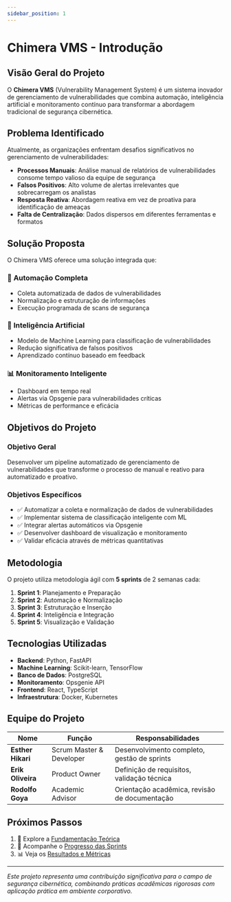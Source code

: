 ```yaml
---
sidebar_position: 1
---
```


# Chimera VMS - Introdução

## Visão Geral do Projeto

O **Chimera VMS** (Vulnerability Management System) é um sistema inovador de gerenciamento de vulnerabilidades que combina automação, inteligência artificial e monitoramento contínuo para transformar a abordagem tradicional de segurança cibernética.

## Problema Identificado

Atualmente, as organizações enfrentam desafios significativos no gerenciamento de vulnerabilidades:

- **Processos Manuais**: Análise manual de relatórios de vulnerabilidades consome tempo valioso da equipe de segurança
- **Falsos Positivos**: Alto volume de alertas irrelevantes que sobrecarregam os analistas
- **Resposta Reativa**: Abordagem reativa em vez de proativa para identificação de ameaças
- **Falta de Centralização**: Dados dispersos em diferentes ferramentas e formatos

## Solução Proposta

O Chimera VMS oferece uma solução integrada que:

### 🔄 **Automação Completa**
- Coleta automatizada de dados de vulnerabilidades
- Normalização e estruturação de informações
- Execução programada de scans de segurança

### 🤖 **Inteligência Artificial**
- Modelo de Machine Learning para classificação de vulnerabilidades
- Redução significativa de falsos positivos
- Aprendizado contínuo baseado em feedback

### 📊 **Monitoramento Inteligente**
- Dashboard em tempo real
- Alertas via Opsgenie para vulnerabilidades críticas
- Métricas de performance e eficácia

## Objetivos do Projeto

### Objetivo Geral
Desenvolver um pipeline automatizado de gerenciamento de vulnerabilidades que transforme o processo de manual e reativo para automatizado e proativo.

### Objetivos Específicos
- ✅ Automatizar a coleta e normalização de dados de vulnerabilidades
- ✅ Implementar sistema de classificação inteligente com ML
- ✅ Integrar alertas automáticos via Opsgenie
- ✅ Desenvolver dashboard de visualização e monitoramento
- ✅ Validar eficácia através de métricas quantitativas

## Metodologia

O projeto utiliza metodologia ágil com **5 sprints** de 2 semanas cada:

1. **Sprint 1**: Planejamento e Preparação
2. **Sprint 2**: Automação e Normalização
3. **Sprint 3**: Estruturação e Inserção
4. **Sprint 4**: Inteligência e Integração
5. **Sprint 5**: Visualização e Validação

## Tecnologias Utilizadas

- **Backend**: Python, FastAPI
- **Machine Learning**: Scikit-learn, TensorFlow
- **Banco de Dados**: PostgreSQL
- **Monitoramento**: Opsgenie API
- **Frontend**: React, TypeScript
- **Infraestrutura**: Docker, Kubernetes

## Equipe do Projeto

| Nome | Função | Responsabilidades |
|------|--------|-------------------|
| **Esther Hikari** | Scrum Master & Developer | Desenvolvimento completo, gestão de sprints |
| **Erik Oliveira** | Product Owner | Definição de requisitos, validação técnica |
| **Rodolfo Goya** | Academic Advisor | Orientação acadêmica, revisão de documentação |

## Próximos Passos

1. 📖 Explore a [Fundamentação Teórica](/docs/fundamentacao/cybersecurity)
2. 🚀 Acompanhe o [Progresso das Sprints](/docs/sprints/sprint-1/objetivos)
3. 📊 Veja os [Resultados e Métricas](/docs/resultados/analise-vulnerabilidades)

---

*Este projeto representa uma contribuição significativa para o campo de segurança cibernética, combinando práticas acadêmicas rigorosas com aplicação prática em ambiente corporativo.*